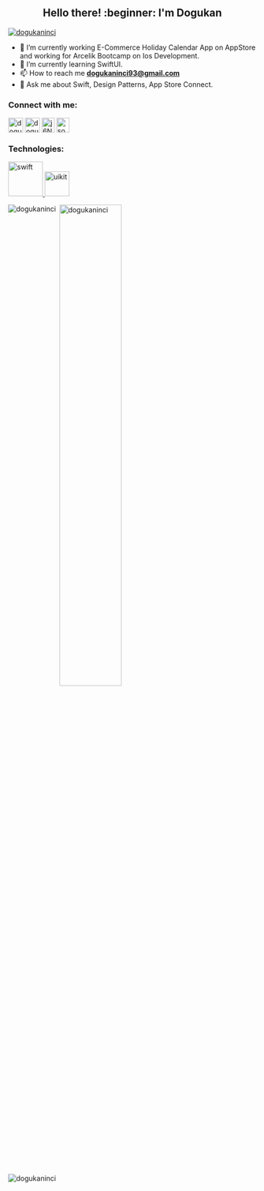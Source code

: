 <h2 align="center">Hello there! :beginner: I'm Dogukan</h1>

<p align="left"> <a href="https://github.com/ryo-ma/github-profile-trophy"><img src="https://github-profile-trophy.vercel.app/?username=dogukaninci&title=Commit,MultiLanguage,Repositories,Stars,PullRequest,Issues&margin-w=5&no-bg=true&theme=onedark" alt="dogukaninci" /></a> </p>
<p>


- 🔭 I’m currently working E-Commerce Holiday Calendar App on AppStore and working for Arcelik Bootcamp on Ios Development.
- 🌱 I’m currently learning SwiftUI.
- 📫 How to reach me **dogukaninci93@gmail.com**
- 💬 Ask me about Swift, Design Patterns, App Store Connect.

 <h3 align="left">Connect with me:</h3>
<p align="left">
<a href="https://linkedin.com/in/dogukaninci" target="blank" rel=”noopener”><img align="center" src="https://velanovascular.com/wp-content/uploads/2020/06/LinkedIn.png" alt="dogukaninci" height="30" width="30" /></a>
<a href="https://instagram.com/dogukninci" target="blank" rel=”noopener”><img align="center" src="https://upload.wikimedia.org/wikipedia/commons/thumb/e/e7/Instagram_logo_2016.svg/1200px-Instagram_logo_2016.svg.png" alt="dogukninci" height="30" width="30" /></a>
<a href="https://discord.gg/j6NUgHvR" target="blank" rel=”noopener”><img align="center" src="https://seeklogo.com/images/D/discord-logo-134E148657-seeklogo.com.png" alt="j6NUgHvR" height="30" width="26" /></a>
 <a href="https://twitter.com/sogudyo" target="blank" rel=”noopener”><img align="center" src="https://upload.wikimedia.org/wikipedia/commons/4/4f/Twitter-logo.svg" alt="sogudyo" height="30" width="26" /></a>
</p>

<h3 align="left">Technologies:</h3>
<p align="left"> 
<a href="https://www.swift.org/" target="_blank" rel=”noopener”> <img src="https://upload.wikimedia.org/wikipedia/commons/9/9d/Swift_logo.svg" alt="swift" width="70" height="70"/> </a> 
<a href="https://developer.apple.com/documentation/uikit" target="_blank" rel=”noopener”> <img src="http://omnicode.am/pic/services/uikit.png" alt="uikit" width="50" height="50"/> </a> 
  
</p>

<p><img align="left" src="https://github-readme-stats.vercel.app/api/top-langs?username=dogukaninci&show_icons=true&theme=gradient&locale=en&layout=compact" alt="dogukaninci" /></p>

<p>&nbsp;<img align="center" src="https://github-readme-stats.vercel.app/api?username=dogukaninci&show_icons=true&theme=gradient&locale=en" alt="dogukaninci" width="50%" /></p>
<p align="left"> <img src="https://komarev.com/ghpvc/?username=dogukaninci&label=Profile%20views&color=0e75b6&style=flat" alt="dogukaninci" /> </p>


